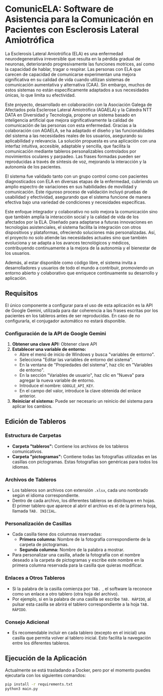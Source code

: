 # ComunicELA: Software de Asistencia para la Comunicación en Pacientes con Esclerosis Lateral Amiotrófica

La Esclerosis Lateral Amiotrófica (ELA) es una enfermedad neurodegenerativa irreversible que resulta en la pérdida gradual de neuronas, deteriorando progresivamente las funciones motrices, así como la capacidad de hablar, tragar o respirar. Las personas con ELA que carecen de capacidad de comunicarse experimentan una mejora significativa en su calidad de vida cuando utilizan sistemas de comunicación aumentativa y alternativa (CAA). Sin embargo, muchos de estos sistemas no están específicamente adaptados a sus necesidades únicas, lo que limita su efectividad.

Este proyecto, desarrollado en colaboración con la Asociación Galega de Afectados pola Esclerose Lateral Amiotrófica (AGAELA) y la Cátedra NTT DATA en Diversidad y Tecnología, propone un sistema basado en inteligencia artificial que mejora significativamente la calidad de comunicación de las personas con esta enfermedad. Gracias a la colaboración con AGAELA, se ha adaptado el diseño y las funcionalidades del sistema a las necesidades reales de los usuarios, asegurando su aplicabilidad y relevancia. La solución propuesta es una aplicación con una interfaz intuitiva, accesible, adaptable y sencilla, que facilita la comunicación mediante tableros personalizables controlados por movimientos oculares y parpadeo. Las frases formadas pueden ser reproducidas a través de síntesis de voz, mejorando la interacción y la autonomía de los pacientes.

El sistema fue validado tanto con un grupo control como con pacientes diagnosticados con ELA en diversas etapas de la enfermedad, cubriendo un amplio espectro de variaciones en sus habilidades de movilidad y comunicación. Este riguroso proceso de validación incluyó pruebas de usabilidad y efectividad, asegurando que el sistema funcione de manera efectiva bajo una variedad de condiciones y necesidades específicas.

Este enfoque integrador y colaborativo no solo mejora la comunicación sino que también amplía la interacción social y la calidad de vida de los afectados por la ELA. Diseñado para adaptarse a futuras innovaciones en tecnologías asistenciales, el sistema facilita la integración con otros dispositivos y plataformas, ofreciendo soluciones más personalizadas. Así, el proyecto no solo atiende las necesidades actuales sino que también evoluciona y se adapta a los avances tecnológicos y médicos, contribuyendo continuamente a la mejora de la autonomía y el bienestar de los usuarios. 

Además, al estar disponible como código libre, el sistema invita a desarrolladores y usuarios de todo el mundo a contribuir, promoviendo un entorno abierto y colaborativo que enriquece continuamente su desarrollo y aplicación.

## Requisitos
El único componente a configurar para el uso de esta aplicación es la API de Google Gemini, utilizada para dar coherencia a las frases escritas por los pacientes en los tableros antes de ser reproducidas. En caso de no configurarla, el conjugador automático no estará disponible.

### Configuración de la API de Google Gemini
1. **Obtener una clave API:** Obtener clave API
2. **Establecer una variable de entorno:**
    - Abre el menú de inicio de Windows y busca "variables de entorno".
    - Selecciona "Editar las variables de entorno del sistema".
    - En la ventana de "Propiedades del sistema", haz clic en "Variables de entorno".
    - En la sección "Variables de usuario", haz clic en "Nueva" para agregar la nueva variable de entorno.
    - Introduce el nombre: `GOOGLE_API_KEY`.
    - En el campo del valor, introduce la clave obtenida del enlace anterior.
3. **Reiniciar el sistema:** Puede ser necesario un reinicio del sistema para aplicar los cambios.

## Edición de Tableros

### Estructura de Carpetas
- **Carpeta "tableros":** Contiene los archivos de los tableros comunicativos.
- **Carpeta "pictogramas":** Contiene todas las fotografías utilizadas en las casillas con pictogramas. Estas fotografías son genéricas para todos los idiomas.

### Archivos de Tableros
- Los tableros son archivos con extensión `.xlsx`, cada uno nombrado según el idioma correspondiente.
- Dentro de cada archivo, los diferentes tableros se distribuyen en hojas. El primer tablero que aparece al abrir el archivo es el de la primera hoja, llamada `TAB. INICIAL`.

### Personalización de Casillas
- Cada casilla tiene dos columnas reservadas:
    - **Primera columna:** Nombre de la fotografía correspondiente de la carpeta de pictogramas.
    - **Segunda columna:** Nombre de la palabra a mostrar.
- Para personalizar una casilla, añade la fotografía con el nombre deseado a la carpeta de pictogramas y escribe este nombre en la primera columna reservada para la casilla que quieras modificar.

### Enlaces a Otros Tableros
- Si la palabra de la casilla comienza por `TAB. `, el software la reconoce como un enlace a otro tablero (otra hoja del archivo).
- Por ejemplo, si en la palabra de una casilla se escribe `TAB. RÁPIDO`, al pulsar esta casilla se abrirá el tablero correspondiente a la hoja `TAB. RÁPIDO`.

### Consejo Adicional
- Es recomendable incluir en cada tablero (excepto en el inicial) una casilla que permita volver al tablero inicial. Esto facilita la navegación entre los diferentes tableros.

## Ejecución de la Aplicación
Actualmente se está trasladando a Docker, pero por el momento puedes ejecutarla con los siguientes comandos:
```bash
pip install -r requirements.txt
python3 main.py
